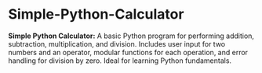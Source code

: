 # Simple-Python-Calculator
**Simple Python Calculator:** A basic Python program for performing addition, subtraction, multiplication, and division. Includes user input for two numbers and an operator, modular functions for each operation, and error handling for division by zero. Ideal for learning Python fundamentals.
